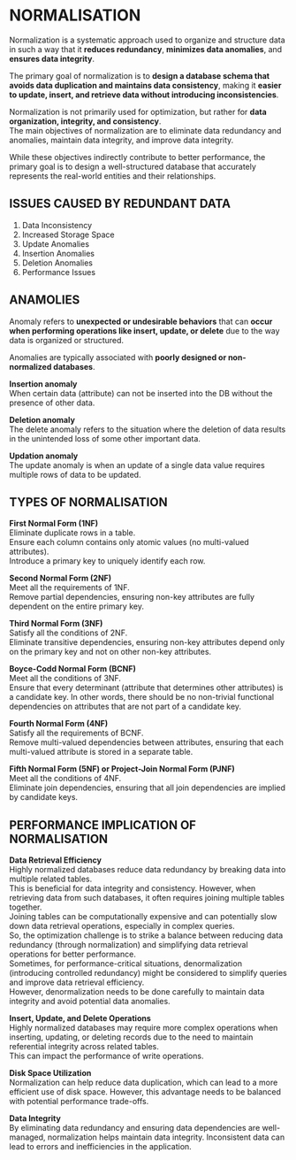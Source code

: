 # NORMALISATION

Normalization is a systematic approach used to organize and structure data in such a way that it **reduces redundancy**, **minimizes data anomalies**, and **ensures data integrity**. 
 
The primary goal of normalization is to **design a database schema that avoids data duplication and maintains data consistency**, making it **easier to update, insert, and retrieve data without introducing inconsistencies**.

Normalization is not primarily used for optimization, but rather for **data organization, integrity, and consistency**. <br>
The main objectives of normalization are to eliminate data redundancy and anomalies, maintain data integrity, and improve data integrity. 

While these objectives indirectly contribute to better performance, the primary goal is to design a well-structured database that accurately represents the real-world entities and their relationships.

## ISSUES CAUSED BY REDUNDANT DATA

1. Data Inconsistency
2. Increased Storage Space
3. Update Anomalies
4. Insertion Anomalies
5. Deletion Anomalies
6. Performance Issues

## ANAMOLIES
Anomaly refers to **unexpected or undesirable behaviors** that can **occur when performing operations like insert, update, or delete** due to the way data is organized or structured. 

Anomalies are typically associated with **poorly designed or non-normalized databases**.

**Insertion anomaly** <br>
When certain data (attribute) can not be inserted into the DB without the presence of other data.

**Deletion anomaly** <br>
The delete anomaly refers to the situation where the deletion of data results in the unintended loss of some other important data.

**Updation anomaly** <br>
The update anomaly is when an update of a single data value requires multiple rows of data to be updated.

## TYPES OF NORMALISATION

**First Normal Form (1NF)** <br>
Eliminate duplicate rows in a table. <br>
Ensure each column contains only atomic values (no multi-valued attributes). <br>
Introduce a primary key to uniquely identify each row. <br>

**Second Normal Form (2NF)** <br>
Meet all the requirements of 1NF. <br>
Remove partial dependencies, ensuring non-key attributes are fully dependent on the entire primary key. <br>

**Third Normal Form (3NF)** <br>
Satisfy all the conditions of 2NF. <br>
Eliminate transitive dependencies, ensuring non-key attributes depend only on the primary key and not on other non-key attributes. <br>

**Boyce-Codd Normal Form (BCNF)** <br>
Meet all the conditions of 3NF. <br>
Ensure that every determinant (attribute that determines other attributes) is a candidate key. In other words, there should be no non-trivial functional dependencies on attributes that are not part of a candidate key. <br>

**Fourth Normal Form (4NF)** <br>
Satisfy all the requirements of BCNF. <br>
Remove multi-valued dependencies between attributes, ensuring that each multi-valued attribute is stored in a separate table. <br>

**Fifth Normal Form (5NF) or Project-Join Normal Form (PJNF)** <br>
Meet all the conditions of 4NF. <br>
Eliminate join dependencies, ensuring that all join dependencies are implied by candidate keys. <br>











## PERFORMANCE IMPLICATION OF NORMALISATION

**Data Retrieval Efficiency** <br>
Highly normalized databases reduce data redundancy by breaking data into multiple related tables. <br>
This is beneficial for data integrity and consistency. However, when retrieving data from such databases, it often requires joining multiple tables together. <br>
Joining tables can be computationally expensive and can potentially slow down data retrieval operations, especially in complex queries. <br>
So, the optimization challenge is to strike a balance between reducing data redundancy (through normalization) and simplifying data retrieval operations for better performance. <br>
Sometimes, for performance-critical situations, denormalization (introducing controlled redundancy) might be considered to simplify queries and improve data retrieval efficiency. <br>
However, denormalization needs to be done carefully to maintain data integrity and avoid potential data anomalies. <br>

**Insert, Update, and Delete Operations** <br>
Highly normalized databases may require more complex operations when inserting, updating, or deleting records due to the need to maintain referential integrity across related tables. <br>
This can impact the performance of write operations.

**Disk Space Utilization** <br>
Normalization can help reduce data duplication, which can lead to a more efficient use of disk space. However, this advantage needs to be balanced with potential performance trade-offs.

**Data Integrity** <br>
By eliminating data redundancy and ensuring data dependencies are well-managed, normalization helps maintain data integrity. Inconsistent data can lead to errors and inefficiencies in the application.



 
